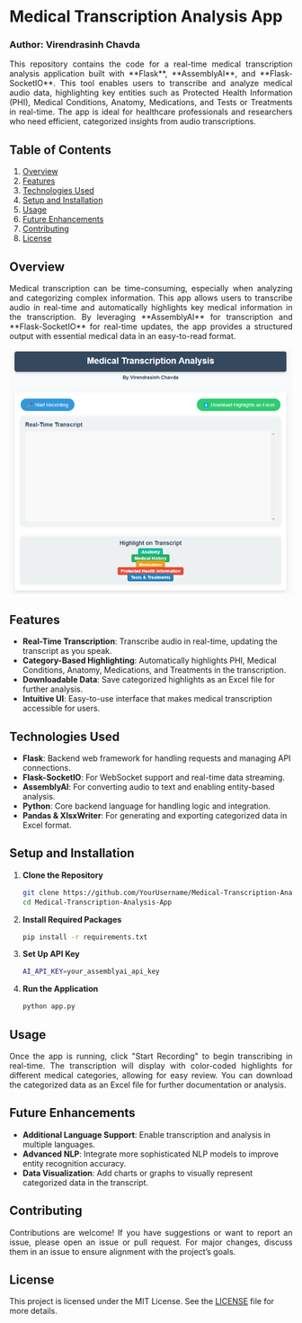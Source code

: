 # Medical Transcription Analysis App
### Author: Virendrasinh Chavda

<p align="justify">
This repository contains the code for a real-time medical transcription analysis application built with **Flask**, **AssemblyAI**, and **Flask-SocketIO**. This tool enables users to transcribe and analyze medical audio data, highlighting key entities such as Protected Health Information (PHI), Medical Conditions, Anatomy, Medications, and Tests or Treatments in real-time. The app is ideal for healthcare professionals and researchers who need efficient, categorized insights from audio transcriptions.
</p>

## Table of Contents
1. [Overview](#Overview)
2. [Features](#Features)
3. [Technologies Used](#Technologies-Used)
4. [Setup and Installation](#Setup-and-Installation)
5. [Usage](#Usage)
6. [Future Enhancements](#Future-Enhancements)
7. [Contributing](#Contributing)
8. [License](#License)

## Overview
<p align="justify">
Medical transcription can be time-consuming, especially when analyzing and categorizing complex information. This app allows users to transcribe audio in real-time and automatically highlights key medical information in the transcription. By leveraging **AssemblyAI** for transcription and **Flask-SocketIO** for real-time updates, the app provides a structured output with essential medical data in an easy-to-read format.
</p>

![HomePage](medisnap.png)

## Features
* **Real-Time Transcription**: Transcribe audio in real-time, updating the transcript as you speak.
* **Category-Based Highlighting**: Automatically highlights PHI, Medical Conditions, Anatomy, Medications, and Treatments in the transcription.
* **Downloadable Data**: Save categorized highlights as an Excel file for further analysis.
* **Intuitive UI**: Easy-to-use interface that makes medical transcription accessible for users.

## Technologies Used
* **Flask**: Backend web framework for handling requests and managing API connections.
* **Flask-SocketIO**: For WebSocket support and real-time data streaming.
* **AssemblyAI**: For converting audio to text and enabling entity-based analysis.
* **Python**: Core backend language for handling logic and integration.
* **Pandas & XlsxWriter**: For generating and exporting categorized data in Excel format.

## Setup and Installation

1. **Clone the Repository**
   ```bash
   git clone https://github.com/YourUsername/Medical-Transcription-Analysis-App.git
   cd Medical-Transcription-Analysis-App
   ```
2. **Install Required Packages**
   ```bash
   pip install -r requirements.txt
   ```
3. **Set Up API Key**
   ```bash
   AI_API_KEY=your_assemblyai_api_key
   ```
4. **Run the Application**
   ```bash
   python app.py
   ```
## Usage
<p align="justify"> 
Once the app is running, click "Start Recording" to begin transcribing in real-time. The transcription will display with color-coded highlights for different medical categories, allowing for easy review. You can download the categorized data as an Excel file for further documentation or analysis. 
</p>

## Future Enhancements
* **Additional Language Support**: Enable transcription and analysis in multiple languages.
* **Advanced NLP**: Integrate more sophisticated NLP models to improve entity recognition accuracy.
* **Data Visualization**: Add charts or graphs to visually represent categorized data in the transcript.

## Contributing
<p align="justify"> 
Contributions are welcome! If you have suggestions or want to report an issue, please open an issue or pull request. For major changes, discuss them in an issue to ensure alignment with the project’s goals. 
</p>

## License
This project is licensed under the MIT License. See the [LICENSE](LICENSE) file for more details.

